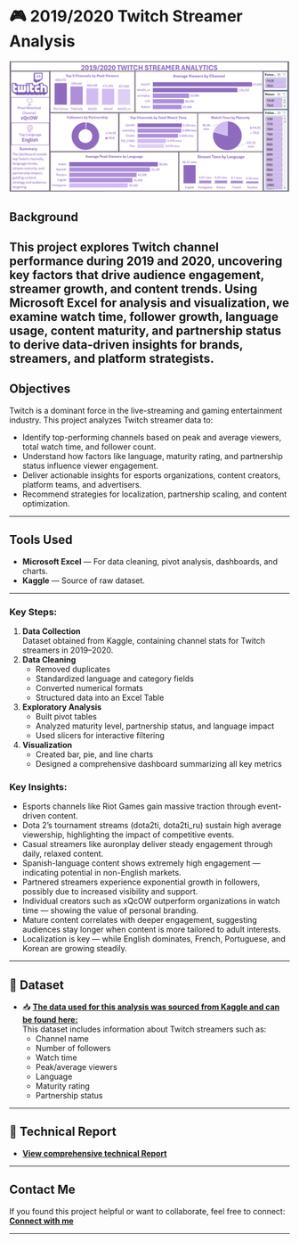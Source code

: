 # 🎮 2019/2020 Twitch Streamer Analysis
![Dashboard Preview](https://github.com/favy-codez/2019-2020-Twitch-streamer-analytics/blob/main/Dashboard%207.png)

## Background
This project explores Twitch channel performance during 2019 and 2020, uncovering key factors that drive audience engagement, streamer growth, and content trends. Using Microsoft Excel for analysis and visualization, we examine watch time, follower growth, language usage, content maturity, and partnership status to derive data-driven insights for brands, streamers, and platform strategists.
---


## Objectives
Twitch is a dominant force in the live-streaming and gaming entertainment industry. This project analyzes Twitch streamer data to:
- Identify top-performing channels based on peak and average viewers, total watch time, and follower count.
- Understand how factors like language, maturity rating, and partnership status influence viewer engagement.
- Deliver actionable insights for esports organizations, content creators, platform teams, and advertisers.
- Recommend strategies for localization, partnership scaling, and content optimization.
---

## Tools Used
- **Microsoft Excel** — For data cleaning, pivot analysis, dashboards, and charts.
- **Kaggle** — Source of raw dataset.
---

### Key Steps:
1. **Data Collection**  
   Dataset obtained from Kaggle, containing channel stats for Twitch streamers in 2019–2020.
2. **Data Cleaning**  
   - Removed duplicates  
   - Standardized language and category fields  
   - Converted numerical formats  
   - Structured data into an Excel Table
3. **Exploratory Analysis**  
   - Built pivot tables  
   - Analyzed maturity level, partnership status, and language impact  
   - Used slicers for interactive filtering
4. **Visualization**  
   - Created bar, pie, and line charts  
   - Designed a comprehensive dashboard summarizing all key metrics

### Key Insights:
- Esports channels like Riot Games gain massive traction through event-driven content.
- Dota 2’s tournament streams (dota2ti, dota2ti_ru) sustain high average viewership, highlighting the impact of competitive events.
- Casual streamers like auronplay deliver steady engagement through daily, relaxed content.
- Spanish-language content shows extremely high engagement — indicating potential in non-English markets.
- Partnered streamers experience exponential growth in followers, possibly due to increased visibility and support.
- Individual creators such as xQcOW outperform organizations in watch time — showing the value of personal branding.
- Mature content correlates with deeper engagement, suggesting audiences stay longer when content is more tailored to adult interests.
- Localization is key — while English dominates, French, Portuguese, and Korean are growing steadily.
---

## 📂 Dataset

- 📥 **[The data used for this analysis was sourced from Kaggle and can be found here:](https://www.kaggle.com/datasets/aayushmishra1512/twitchdata)**  
  This dataset includes information about Twitch streamers such as:
  - Channel name
  - Number of followers
  - Watch time
  - Peak/average viewers
  - Language
  - Maturity rating
  - Partnership status

---
## 📄 Technical Report
- **[View comprehensive technical Report ](https://medium.com/@ezeliorafavour/2019-2020-twitch-streamer-analytics-e6e19f6cfb37)**  
---

## Contact Me

If you found this project helpful or want to collaborate, feel free to connect:
[**Connect with me**](https://linktr.ee/ezelioragodsfavour)

---



